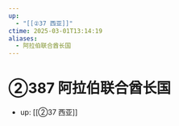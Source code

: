 ```yaml
---
up:
  - "[[②37 西亚]]"
ctime: 2025-03-01T13:14:19
aliases:
  - 阿拉伯联合酋长国
---
```


# ②387 阿拉伯联合酋长国

- up: [[②37 西亚]]
